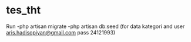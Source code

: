 # tes_tht

Run
-php artisan migrate
-php artisan db:seed (for data kategori and user aris.hadisopiyan@gmail.com pass 24121993)

